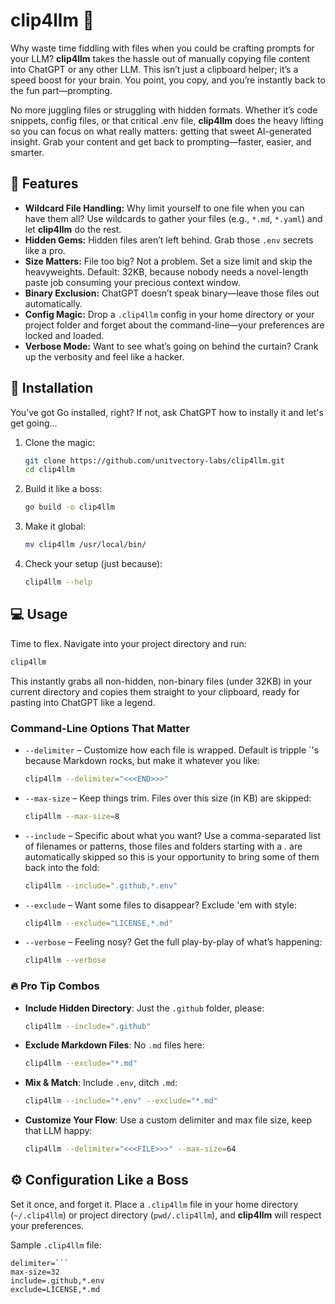 # clip4llm 🚀

Why waste time fiddling with files when you could be crafting prompts for your LLM? **clip4llm** takes the hassle out of manually copying file content into ChatGPT or any other LLM. This isn’t just a clipboard helper; it’s a speed boost for your brain. You point, you copy, and you’re instantly back to the fun part—prompting.

No more juggling files or struggling with hidden formats. Whether it’s code snippets, config files, or that critical .env file, **clip4llm** does the heavy lifting so you can focus on what really matters: getting that sweet AI-generated insight. Grab your content and get back to prompting—faster, easier, and smarter.

## 🌟 Features

- **Wildcard File Handling:** Why limit yourself to one file when you can have them all? Use wildcards to gather your files (e.g., `*.md`, `*.yaml`) and let **clip4llm** do the rest.
- **Hidden Gems:** Hidden files aren’t left behind. Grab those `.env` secrets like a pro.
- **Size Matters:** File too big? Not a problem. Set a size limit and skip the heavyweights. Default: 32KB, because nobody needs a novel-length paste job consuming your precious context window.
- **Binary Exclusion:** ChatGPT doesn’t speak binary—leave those files out automatically.
- **Config Magic:** Drop a `.clip4llm` config in your home directory or your project folder and forget about the command-line—your preferences are locked and loaded.
- **Verbose Mode:** Want to see what’s going on behind the curtain? Crank up the verbosity and feel like a hacker.

## 🔧 Installation

You’ve got Go installed, right? If not, ask ChatGPT how to instally it and let's get going...

1. Clone the magic:

   ```bash
   git clone https://github.com/unitvectory-labs/clip4llm.git
   cd clip4llm
   ```

2. Build it like a boss:

   ```bash
   go build -o clip4llm
   ```

3. Make it global:

   ```bash
   mv clip4llm /usr/local/bin/
   ```

4. Check your setup (just because):

   ```bash
   clip4llm --help
   ```

## 💻 Usage

Time to flex. Navigate into your project directory and run:

```bash
clip4llm
```

This instantly grabs all non-hidden, non-binary files (under 32KB) in your current directory and copies them straight to your clipboard, ready for pasting into ChatGPT like a legend.

### Command-Line Options That Matter

- `--delimiter` – Customize how each file is wrapped. Default is tripple `'s because Markdown rocks, but make it whatever you like:

  ```bash
  clip4llm --delimiter="<<<END>>>"
  ```

- `--max-size` – Keep things trim. Files over this size (in KB) are skipped:

  ```bash
  clip4llm --max-size=8
  ```

- `--include` – Specific about what you want? Use a comma-separated list of filenames or patterns, those files and folders starting with a . are automatically skipped so this is your opportunity to bring some of them back into the fold:

  ```bash
  clip4llm --include=".github,*.env"
  ```

- `--exclude` – Want some files to disappear? Exclude 'em with style:

  ```bash
  clip4llm --exclude="LICENSE,*.md"
  ```

- `--verbose` – Feeling nosy? Get the full play-by-play of what’s happening:

  ```bash
  clip4llm --verbose
  ```

### 🔥 Pro Tip Combos

- **Include Hidden Directory**: Just the `.github` folder, please:

  ```bash
  clip4llm --include=".github"
  ```

- **Exclude Markdown Files**: No `.md` files here:

  ```bash
  clip4llm --exclude="*.md"
  ```

- **Mix & Match**: Include `.env`, ditch `.md`:

  ```bash
  clip4llm --include="*.env" --exclude="*.md"
  ```

- **Customize Your Flow**: Use a custom delimiter and max file size, keep that LLM happy:

  ```bash
  clip4llm --delimiter="<<<FILE>>>" --max-size=64
  ```

## ⚙️ Configuration Like a Boss

Set it once, and forget it. Place a `.clip4llm` file in your home directory (`~/.clip4llm`) or project directory (`pwd/.clip4llm`), and **clip4llm** will respect your preferences.

Sample `.clip4llm` file:

```properties
delimiter=```
max-size=32
include=.github,*.env
exclude=LICENSE,*.md
```
